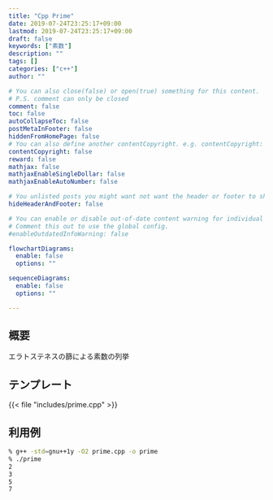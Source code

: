 ```yaml
---
title: "Cpp Prime"
date: 2019-07-24T23:25:17+09:00
lastmod: 2019-07-24T23:25:17+09:00
draft: false
keywords: ["素数"]
description: ""
tags: []
categories: ["c++"]
author: ""

# You can also close(false) or open(true) something for this content.
# P.S. comment can only be closed
comment: false
toc: false
autoCollapseToc: false
postMetaInFooter: false
hiddenFromHomePage: false
# You can also define another contentCopyright. e.g. contentCopyright: "This is another copyright."
contentCopyright: false
reward: false
mathjax: false
mathjaxEnableSingleDollar: false
mathjaxEnableAutoNumber: false

# You unlisted posts you might want not want the header or footer to show
hideHeaderAndFooter: false

# You can enable or disable out-of-date content warning for individual post.
# Comment this out to use the global config.
#enableOutdatedInfoWarning: false

flowchartDiagrams:
  enable: false
  options: ""

sequenceDiagrams: 
  enable: false
  options: ""

---
```


## 概要
エラトステネスの篩による素数の列挙

## テンプレート
{{< file "includes/prime.cpp" >}}

## 利用例
```sh
% g++ -std=gnu++1y -O2 prime.cpp -o prime
% ./prime
2
3
5
7
```
<!--more-->
